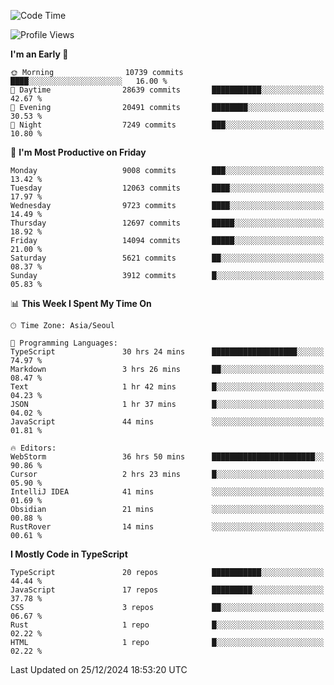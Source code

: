 <!--START_SECTION:waka-->
![Code Time](http://img.shields.io/badge/Code%20Time-7%2C114%20hrs%2032%20mins-blue)

![Profile Views](http://img.shields.io/badge/Profile%20Views-0-blue)

**I'm an Early 🐤** 

```text
🌞 Morning                10739 commits       ████░░░░░░░░░░░░░░░░░░░░░   16.00 % 
🌆 Daytime                28639 commits       ███████████░░░░░░░░░░░░░░   42.67 % 
🌃 Evening                20491 commits       ████████░░░░░░░░░░░░░░░░░   30.53 % 
🌙 Night                  7249 commits        ███░░░░░░░░░░░░░░░░░░░░░░   10.80 % 
```
📅 **I'm Most Productive on Friday** 

```text
Monday                   9008 commits        ███░░░░░░░░░░░░░░░░░░░░░░   13.42 % 
Tuesday                  12063 commits       ████░░░░░░░░░░░░░░░░░░░░░   17.97 % 
Wednesday                9723 commits        ████░░░░░░░░░░░░░░░░░░░░░   14.49 % 
Thursday                 12697 commits       █████░░░░░░░░░░░░░░░░░░░░   18.92 % 
Friday                   14094 commits       █████░░░░░░░░░░░░░░░░░░░░   21.00 % 
Saturday                 5621 commits        ██░░░░░░░░░░░░░░░░░░░░░░░   08.37 % 
Sunday                   3912 commits        █░░░░░░░░░░░░░░░░░░░░░░░░   05.83 % 
```


📊 **This Week I Spent My Time On** 

```text
🕑︎ Time Zone: Asia/Seoul

💬 Programming Languages: 
TypeScript               30 hrs 24 mins      ███████████████████░░░░░░   74.97 % 
Markdown                 3 hrs 26 mins       ██░░░░░░░░░░░░░░░░░░░░░░░   08.47 % 
Text                     1 hr 42 mins        █░░░░░░░░░░░░░░░░░░░░░░░░   04.23 % 
JSON                     1 hr 37 mins        █░░░░░░░░░░░░░░░░░░░░░░░░   04.02 % 
JavaScript               44 mins             ░░░░░░░░░░░░░░░░░░░░░░░░░   01.81 % 

🔥 Editors: 
WebStorm                 36 hrs 50 mins      ███████████████████████░░   90.86 % 
Cursor                   2 hrs 23 mins       █░░░░░░░░░░░░░░░░░░░░░░░░   05.90 % 
IntelliJ IDEA            41 mins             ░░░░░░░░░░░░░░░░░░░░░░░░░   01.69 % 
Obsidian                 21 mins             ░░░░░░░░░░░░░░░░░░░░░░░░░   00.88 % 
RustRover                14 mins             ░░░░░░░░░░░░░░░░░░░░░░░░░   00.61 % 
```

**I Mostly Code in TypeScript** 

```text
TypeScript               20 repos            ███████████░░░░░░░░░░░░░░   44.44 % 
JavaScript               17 repos            █████████░░░░░░░░░░░░░░░░   37.78 % 
CSS                      3 repos             ██░░░░░░░░░░░░░░░░░░░░░░░   06.67 % 
Rust                     1 repo              █░░░░░░░░░░░░░░░░░░░░░░░░   02.22 % 
HTML                     1 repo              █░░░░░░░░░░░░░░░░░░░░░░░░   02.22 % 
```




 Last Updated on 25/12/2024 18:53:20 UTC
<!--END_SECTION:waka-->
